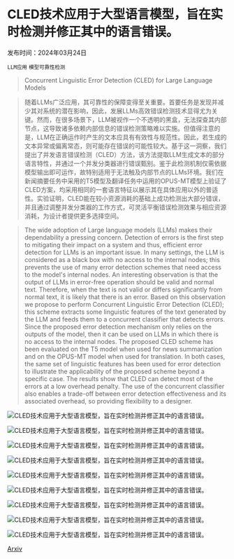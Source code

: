 # CLED技术应用于大型语言模型，旨在实时检测并修正其中的语言错误。

发布时间：2024年03月24日

`LLM应用` `模型可靠性检测`

> Concurrent Linguistic Error Detection (CLED) for Large Language Models

> 随着LLMs广泛应用，其可靠性的保障变得至关重要。首要任务是发现并减少其对系统的潜在影响，因此，发展LLMs高效错误检测技术显得尤为关键。然而，在很多场景下，LLM被视作一个不透明的黑盒，无法探查其内部节点，这导致诸多依赖内部信息的错误检测策略难以实施。但值得注意的是，LLM在正确运作时产生的文本应具有有效性与规范性。因此，若生成的文本异常或偏离常态，则可能存在错误的可能性较大。基于这一洞察，我们提出了并发语言错误检测（CLED）方法，该方法提取LLM生成文本的部分语言特性，并通过一个并发分类器进行错误甄别。鉴于此检测机制仅需依据模型输出即可运作，故特别适用于无法触及内部节点的LLMs环境。我们在新闻摘要任务中采用的T5模型及翻译任务中运用的OPUS-MT模型上验证了CLED方案，均采用相同的一套语言特征以展示其在具体应用以外的普适性。实验证明，CLED能在较小资源消耗的基础上成功检测出大部分错误，并且通过调整并发分类器的工作方式，可灵活平衡错误检测效果与相应资源消耗，为设计者提供更多选择空间。

> The wide adoption of Large language models (LLMs) makes their dependability a pressing concern. Detection of errors is the first step to mitigating their impact on a system and thus, efficient error detection for LLMs is an important issue. In many settings, the LLM is considered as a black box with no access to the internal nodes; this prevents the use of many error detection schemes that need access to the model's internal nodes. An interesting observation is that the output of LLMs in error-free operation should be valid and normal text. Therefore, when the text is not valid or differs significantly from normal text, it is likely that there is an error. Based on this observation we propose to perform Concurrent Linguistic Error Detection (CLED); this scheme extracts some linguistic features of the text generated by the LLM and feeds them to a concurrent classifier that detects errors. Since the proposed error detection mechanism only relies on the outputs of the model, then it can be used on LLMs in which there is no access to the internal nodes. The proposed CLED scheme has been evaluated on the T5 model when used for news summarization and on the OPUS-MT model when used for translation. In both cases, the same set of linguistic features has been used for error detection to illustrate the applicability of the proposed scheme beyond a specific case. The results show that CLED can detect most of the errors at a low overhead penalty. The use of the concurrent classifier also enables a trade-off between error detection effectiveness and its associated overhead, so providing flexibility to a designer.

![CLED技术应用于大型语言模型，旨在实时检测并修正其中的语言错误。](../../../paper_images/2403.16393/OPUS-MT.png)

![CLED技术应用于大型语言模型，旨在实时检测并修正其中的语言错误。](../../../paper_images/2403.16393/T5.png)

![CLED技术应用于大型语言模型，旨在实时检测并修正其中的语言错误。](../../../paper_images/2403.16393/CCED.png)

![CLED技术应用于大型语言模型，旨在实时检测并修正其中的语言错误。](../../../paper_images/2403.16393/avg_bit_T5.png)

![CLED技术应用于大型语言模型，旨在实时检测并修正其中的语言错误。](../../../paper_images/2403.16393/rouge1_bit_T5.png)

![CLED技术应用于大型语言模型，旨在实时检测并修正其中的语言错误。](../../../paper_images/2403.16393/avg_bit_OPUS-MT.png)

![CLED技术应用于大型语言模型，旨在实时检测并修正其中的语言错误。](../../../paper_images/2403.16393/BLEU_bit_OPUS-MT.png)

![CLED技术应用于大型语言模型，旨在实时检测并修正其中的语言错误。](../../../paper_images/2403.16393/LED_v1.png)

![CLED技术应用于大型语言模型，旨在实时检测并修正其中的语言错误。](../../../paper_images/2403.16393/roc.png)

[Arxiv](https://arxiv.org/abs/2403.16393)